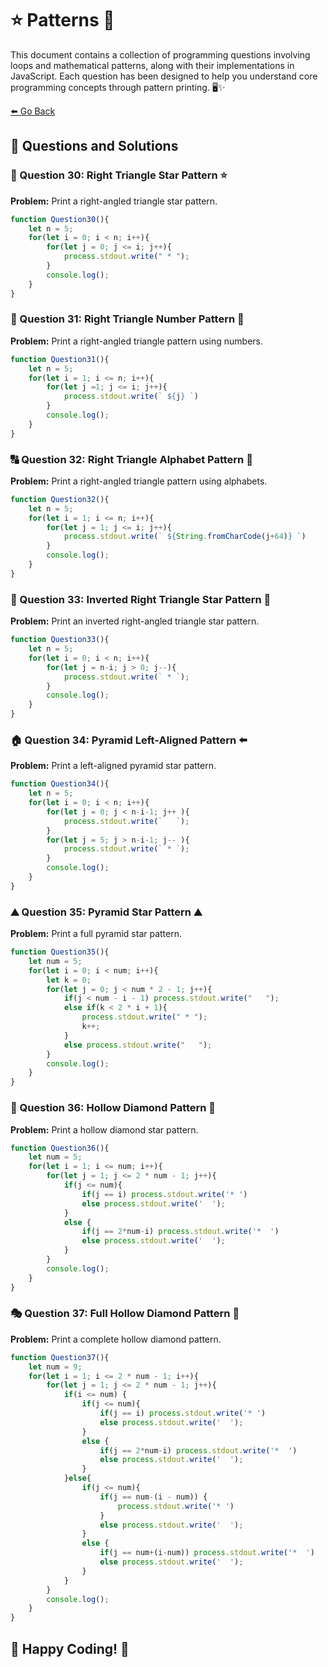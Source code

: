 # ⭐ Patterns 🚀

This document contains a collection of programming questions involving loops and mathematical patterns, along with their implementations in JavaScript. Each question has been designed to help you understand core programming concepts through pattern printing. 🖥️✨

[⬅️ Go Back](./Readme.md)

## 📌 Questions and Solutions

### 🎯 Question 30: Right Triangle Star Pattern ⭐
**Problem:** Print a right-angled triangle star pattern.
```javascript
function Question30(){
    let n = 5;
    for(let i = 0; i < n; i++){
        for(let j = 0; j <= i; j++){
            process.stdout.write(" * ");
        }
        console.log();
    }
}
```

### 🔢 Question 31: Right Triangle Number Pattern 🔢
**Problem:** Print a right-angled triangle pattern using numbers.
```javascript
function Question31(){
    let n = 5;
    for(let i = 1; i <= n; i++){
        for(let j =1; j <= i; j++){
            process.stdout.write(` ${j} `)
        }
        console.log();
    }
}
```

### 🔠 Question 32: Right Triangle Alphabet Pattern 🔡
**Problem:** Print a right-angled triangle pattern using alphabets.
```javascript
function Question32(){
    let n = 5;
    for(let i = 1; i <= n; i++){
        for(let j = 1; j <= i; j++){
            process.stdout.write(` ${String.fromCharCode(j+64)} `)
        }
        console.log();
    }
}
```

### 🔻 Question 33: Inverted Right Triangle Star Pattern 🔽
**Problem:** Print an inverted right-angled triangle star pattern.
```javascript
function Question33(){
    let n = 5;
    for(let i = 0; i < n; i++){
        for(let j = n-i; j > 0; j--){
            process.stdout.write(` * `);
        }
        console.log();
    }
}
```

### 🏠 Question 34: Pyramid Left-Aligned Pattern ⬅️
**Problem:** Print a left-aligned pyramid star pattern.
```javascript
function Question34(){
    let n = 5;
    for(let i = 0; i < n; i++){
        for(let j = 0; j < n-i-1; j++ ){
            process.stdout.write(`   `);
        }
        for(let j = 5; j > n-i-1; j-- ){
            process.stdout.write(` * `);
        }
        console.log();
    }
}
```

### ⛰️ Question 35: Pyramid Star Pattern ⛰️
**Problem:** Print a full pyramid star pattern.
```javascript
function Question35(){
    let num = 5;
    for(let i = 0; i < num; i++){
        let k = 0;
        for(let j = 0; j < num * 2 - 1; j++){
            if(j < num - i - 1) process.stdout.write("   ");
            else if(k < 2 * i + 1){
                process.stdout.write(" * ");
                k++;
            }
            else process.stdout.write("   ");
        }
        console.log();
    }
}
```

### 💎 Question 36: Hollow Diamond Pattern 🔷
**Problem:** Print a hollow diamond star pattern.
```javascript
function Question36(){
    let num = 5;
    for(let i = 1; i <= num; i++){
        for(let j = 1; j <= 2 * num - 1; j++){
            if(j <= num){
                if(j == i) process.stdout.write('* ')
                else process.stdout.write('  ');
            }
            else {
                if(j == 2*num-i) process.stdout.write('*  ')
                else process.stdout.write('  ');
            }
        }
        console.log();
    }
}

```

### 🎭 Question 37: Full Hollow Diamond Pattern 🔶
**Problem:** Print a complete hollow diamond pattern.
```javascript
function Question37(){
    let num = 9;
    for(let i = 1; i <= 2 * num - 1; i++){
        for(let j = 1; j <= 2 * num - 1; j++){
            if(i <= num) {
                if(j <= num){
                    if(j == i) process.stdout.write('* ')
                    else process.stdout.write('  ');
                }
                else {
                    if(j == 2*num-i) process.stdout.write('*  ')
                    else process.stdout.write('  ');
                }
            }else{
                if(j <= num){
                    if(j == num-(i - num)) {
                        process.stdout.write('* ')
                    }    
                    else process.stdout.write('  ');
                }
                else {
                    if(j == num+(i-num)) process.stdout.write('*  ')
                    else process.stdout.write('  ');
                }
            }
        }
        console.log();
    }
}
```

## 🎉 Happy Coding! 🚀

